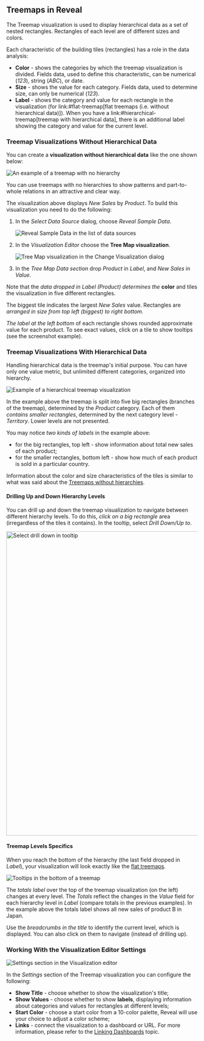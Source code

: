 ## Treemaps in Reveal

The Treemap visualization is used to display hierarchical data as a set of nested rectangles. Rectangles of each level are of different sizes and colors.

Each characteristic of the building tiles (rectangles) has a role in the data analysis:

  * **Color** - shows the categories by which the treemap visualization is divided. Fields data, used to define this characteristic, can be numerical (_123_), string (_ABC_), or date.
  * **Size** - shows the value for each category. Fields data, used to determine size, can only be numerical (_123_).
  * **Label** - shows the category and value for each rectangle in the visualization (for link:#flat-treemap[flat treemaps (i.e. without hierarchical data)]). When you have a link:#hierarchical-treemap[treemap with hierarchical data], there is an additional label showing the category and value for the current level.

<a name='flat-treemap'></a>
### Treemap Visualizations Without Hierarchical Data

You can create a **visualization without hierarchical data** like the one shown below:

![An example of a treemap with no hierarchy](images/treemap-chart-example-no-hierarchy.png)

You can use treemaps with no hierarchies to show patterns and part-to-whole relations in an attractive and clear way.

The visualization above displays _New Sales_ by _Product_. To build this visualization you need to do the following:

1. In the _Select Data Source_ dialog, choose *_Reveal Sample Data_*.

    ![Reveal Sample Data in the list of data sources](images/data-source-reveal-sample.png)

2. In the _Visualization Editor_ choose the **Tree Map visualization**.

    ![Tree Map visualization in the Change Visualization dialog](images/choose-treemap.png)

3. In the *Tree Map Data section* drop _Product_ in _Label_, and _New Sales_ in _Value_.

Note that the *data dropped in _Label_ (_Product_) determines the* **color** and tiles the visualization in five different rectangles.

The biggest tile indicates the largest _New Sales_ value. Rectangles are *arranged in size from top left (biggest) to right bottom.*

*The label at the left bottom* of each rectangle shows rounded approximate value for each product. To see exact values, click on a tile to show tooltips (see the screenshot example).

### Treemap Visualizations With Hierarchical Data

Handling hierarchical data is the treemap's initial purpose. You can have only one value metric, but unlimited different categories, organized into hierarchy.

![Example of a hierarchical treemap visualization](images/treemap-hierarchy-example.png)

In the example above the treemap is split into five big rectangles (branches of the treemap), determined by the _Product_ category. Each of them *contains smaller rectangles*, determined by the next category level - _Territory_. Lower levels are not presented.

You may notice *two kinds of labels* in the example above:

- for the big rectangles, top left - show information about total new sales of each product;
- for the smaller rectangles, bottom left - show how much of each product is sold in a particular country.

Information about the color and size characteristics of the tiles is similar to what was said about the [Treemaps without hierarchies](#flat-treemap.md).

#### Drilling Up and Down Hierarchy Levels

You can drill up and down the treemap visualization to navigate between different hierarchy levels. To do this, *click on a big rectangle* area (irregardless of the tiles it contains). In the tooltip, select _Drill Down/Up to_.

<img src="images/drill-down-select.png" alt="Select drill down in tooltip" width="800"/>

#### Treemap Levels Specifics

When you reach the bottom of the hierarchy (the last field dropped in _Label_), your visualization will look exactly like the [flat treemaps](#flat-treemap.md).

![Tooltips in the bottom of a treemap](images/total-tooltips-treemap.png)

The *totals label* over the top of the treemap visualization (on the left) changes at every level. The _Totals_ reflect the changes in the _Value_ field for each hierarchy level in _Label_ (compare totals in the previous examples). In the example above the totals label shows all new sales of product B in Japan.

Use the *breadcrumbs in the title* to identify the current level, which is displayed. You can also click on them to navigate (instead of drilling up).

### Working With the Visualization Editor Settings

![Settings section in the Visualization editor](images/settings-section.png)

In the _Settings_ section of the Treemap visualization you can configure the following:

- **Show Title** - choose whether to show the visualization's title;
- **Show Values** - choose whether to show **labels**, displaying information about categories and values for rectangles at different levels;
- **Start Color** - choose a start color from a 10-color palette, Reveal will use your choice to adjust a color scheme;
- **Links** - connect the visualization to a dashboard or URL. For more information, please refer to the [Linking Dashboards](~/jp/dashboards/dashboard-linking) topic.
